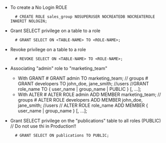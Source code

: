 - To create a No Login ROLE

        # CREATE ROLE sales_group NOSUPERUSER NOCREATEDB NOCREATEROLE INHERIT NOLOGIN;

- Grant SELECT privilege on a table to a role
    
        # GRANT SELECT ON <TABLE-NAME> TO <ROLE-NAME>;

- Revoke privilege on a table to a role

        # REVOKE SELECT ON <TABLE-NAME> TO <ROLE-NAME>;

- Associating "admin" role to "marketing_team"

    - With GRANT
            # GRANT admin TO marketing_team; // groups
            # GRANT developers TO john_doe, jane_smith; //users
            //GRANT role_name TO { user_name | group_name | PUBLIC } [, ...];
    - With ALTER
            # ALTER ROLE admin ADD MEMBER marketing_team; // groups
            # ALTER ROLE developers ADD MEMBER john_doe, jane_smith; //users
            // ALTER ROLE role_name ADD MEMBER { user_name | group_name } [, ...];

- Grant SELECT privilege on the "publications" table to all roles (PUBLIC) // Do not use thi in Production!!
        
        # GRANT SELECT ON publications TO PUBLIC;
